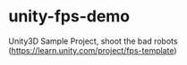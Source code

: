 # unity-fps-demo
Unity3D Sample Project, shoot the bad robots (https://learn.unity.com/project/fps-template)

